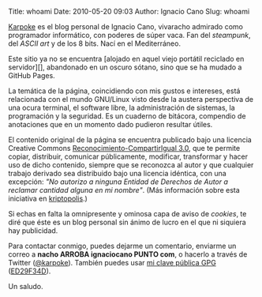 Title: whoami
Date: 2010-05-20 09:03
Author: Ignacio Cano
Slug: whoami


[Karpoke][] es el blog personal de Ignacio Cano, vivaracho admirado como
programador informático, con poderes de súper vaca. Fan del _steampunk_, del
_ASCII art_ y de los 8 bits. Nací en el Mediterráneo.

Este sitio ya no se encuentra [alojado en aquel viejo portátil reciclado en
servidor][], abandonado en un oscuro sótano, sino que se ha mudado a GitHub
Pages.

La temática de la página, coincidiendo con mis gustos e intereses, está
relacionada con el mundo GNU/Linux visto desde la austera perspectiva de una
ocura terminal, el software libre, la administración de sistemas, la
programación y la seguridad. Es un cuaderno de bitácora, compendio de
anotaciones que en un momento dado pudieron resultar útiles.

El contenido original de la página se encuentra publicado bajo una licencia
Creative Commons [Reconocimiento-CompartirIgual 3.0][], que te permite copiar,
distribuir, comunicar públicamente, modificar, transformar y hacer uso de
dicho contenido, siempre que se reconozca al autor y que cualquier trabajo
derivado sea distribuido bajo una licencia idéntica, con una excepción: *"No
autorizo a ninguna Entidad de Derechos de Autor a reclamar cantidad alguna en
mi nombre"*. (Más información sobre esta iniciativa en [kriptopolis][].)

Si echas en falta la omnipresente y ominosa capa de aviso de _cookies_, te
diré que éste es un blog personal sin ánimo de lucro en el que ni siquiera
hay publicidad.

Para contactar conmigo, puedes dejarme un comentario, enviarme un correo a
__nacho ARROBA ignaciocano PUNTO com__, o hacerlo a través de Twitter
([@karpoke][]). También puedes usar [mi clave pública GPG][] ([ED29F34D][]).

Un saludo.

  [Karpoke]: /
    "Karpoke"
  [alojado en un viejo portátil reciclado en servidor]: {filename}/nota-mental/the-name-of-the-game.md
    "the name of the game"
  [Reconocimiento-CompartirIgual 3.0]: http://creativecommons.org/licenses/by-sa/3.0/deed.es_ES
    "Creative Commons Reconocimiento-CompartirIgual 3.0"
  [kriptopolis]: http://www.kriptopolis.com/novedades-anti-lpi
    "Kriptópolis"
  [@karpoke]: http://twitter.com/karpoke
    "@karpoke en Twitter"
  [mi clave pública GPG]: http://www.ignaciocano.com/gpg/public.asc
    "GPG public key"
  [ED29F34D]: https://pgp.mit.edu/pks/lookup?op=get&search=0x99089F3DED29F34D
    "ED29F34D"

